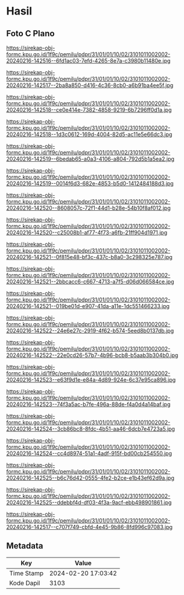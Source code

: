 # Hasil

## Foto C Plano

https://sirekap-obj-formc.kpu.go.id/1f9c/pemilu/pdpr/31/01/01/10/02/3101011002002-20240216-142516--6fd1ac03-7efd-4265-8e7a-c3980b11480e.jpg

https://sirekap-obj-formc.kpu.go.id/1f9c/pemilu/pdpr/31/01/01/10/02/3101011002002-20240216-142517--2ba8a850-d416-4c36-8cb0-a6b91ba4ee5f.jpg

https://sirekap-obj-formc.kpu.go.id/1f9c/pemilu/pdpr/31/01/01/10/02/3101011002002-20240216-142518--ce0e414e-7382-4858-9219-6b7296ff0d1a.jpg

https://sirekap-obj-formc.kpu.go.id/1f9c/pemilu/pdpr/31/01/01/10/02/3101011002002-20240216-142518--1d3c0612-169d-4004-82d5-ac11e5e66dc3.jpg

https://sirekap-obj-formc.kpu.go.id/1f9c/pemilu/pdpr/31/01/01/10/02/3101011002002-20240216-142519--6bedab65-a0a3-4106-a804-792d5b1a5ea2.jpg

https://sirekap-obj-formc.kpu.go.id/1f9c/pemilu/pdpr/31/01/01/10/02/3101011002002-20240216-142519--0014f6d3-682e-4853-b5d0-1412484188d3.jpg

https://sirekap-obj-formc.kpu.go.id/1f9c/pemilu/pdpr/31/01/01/10/02/3101011002002-20240216-142520--8608057c-72f1-44d1-b28e-54b10f8af012.jpg

https://sirekap-obj-formc.kpu.go.id/1f9c/pemilu/pdpr/31/01/01/10/02/3101011002002-20240216-142520--c25008b1-af77-4f73-a6fb-21ff904d1971.jpg

https://sirekap-obj-formc.kpu.go.id/1f9c/pemilu/pdpr/31/01/01/10/02/3101011002002-20240216-142521--0f815e48-bf3c-437c-b8a0-3c298325e787.jpg

https://sirekap-obj-formc.kpu.go.id/1f9c/pemilu/pdpr/31/01/01/10/02/3101011002002-20240216-142521--2bbcacc6-c667-4713-a7f5-d06d066584ce.jpg

https://sirekap-obj-formc.kpu.go.id/1f9c/pemilu/pdpr/31/01/01/10/02/3101011002002-20240216-142521--019be01d-e907-41da-a11e-1dc551466233.jpg

https://sirekap-obj-formc.kpu.go.id/1f9c/pemilu/pdpr/31/01/01/10/02/3101011002002-20240216-142522--24e6e27c-2919-4f62-b574-5eed8b0137db.jpg

https://sirekap-obj-formc.kpu.go.id/1f9c/pemilu/pdpr/31/01/01/10/02/3101011002002-20240216-142522--22e0cd26-57b7-4b96-bcb8-b5aab3b304b0.jpg

https://sirekap-obj-formc.kpu.go.id/1f9c/pemilu/pdpr/31/01/01/10/02/3101011002002-20240216-142523--e63f9d1e-e84a-4d89-924e-6c37e95ca896.jpg

https://sirekap-obj-formc.kpu.go.id/1f9c/pemilu/pdpr/31/01/01/10/02/3101011002002-20240216-142523--74f3a5ac-b7fe-496a-88de-f4a0d4a14baf.jpg

https://sirekap-obj-formc.kpu.go.id/1f9c/pemilu/pdpr/31/01/01/10/02/3101011002002-20240216-142524--3cb86bc8-8fdc-4b51-aa46-6dcb7e4723a5.jpg

https://sirekap-obj-formc.kpu.go.id/1f9c/pemilu/pdpr/31/01/01/10/02/3101011002002-20240216-142524--cc4d8974-51a1-4adf-915f-bd00cb254550.jpg

https://sirekap-obj-formc.kpu.go.id/1f9c/pemilu/pdpr/31/01/01/10/02/3101011002002-20240216-142525--b6c76d42-0555-4fe2-b2ce-e1b43ef62d9a.jpg

https://sirekap-obj-formc.kpu.go.id/1f9c/pemilu/pdpr/31/01/01/10/02/3101011002002-20240216-142525--ddebbf4d-df03-4f3a-9acf-ebb498901861.jpg

https://sirekap-obj-formc.kpu.go.id/1f9c/pemilu/pdpr/31/01/01/10/02/3101011002002-20240216-142517--c707f749-cbfd-4e45-9b86-8fd996c97083.jpg


## Metadata

| Key        | Value               |
| ---------- | ------------------- |
| Time Stamp | 2024-02-20 17:03:42 |
| Kode Dapil | 3103                |



